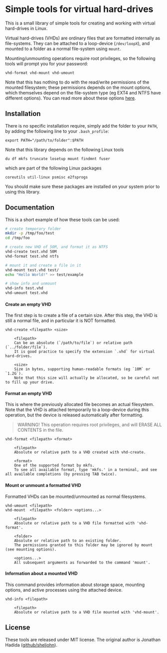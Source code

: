
# Simple tools for virtual hard-drives

This is a small library of simple tools for creating and working with virtual hard-drives in Linux.

Virtual hard-drives (VHDs) are ordinary files that are formatted internally as file-systems.
They can be attached to a loop-device (`/dev/loopX`), and mounted to a folder as a normal file-system using `mount`.

Mounting/unmounting operations require root privileges, so the following tools will prompt you for your password:
```
vhd-format vhd-mount vhd-umount
```
Note that this has nothing to do with the read/write permissions of the mounted filesystem; these permissions depends on the mount options, which themselves depend on the file-system type (eg EXT4 and NTFS have different options). You can read more about these options [here](https://www.computerhope.com/unix/umount.htm).

## Installation

There is no specific installation require, simply add the folder to your `PATH`, by adding the following line to your `.bash_profile`:
```
export PATH="/path/to/folder":$PATH
```

Note that this library depends on the following Linux tools
```
du df mkfs truncate losetup mount findmnt fuser
```
which are part of the following Linux packages
```
coreutils util-linux psmisc e2fsprogs
```
You should make sure these packages are installed on your system prior to using this library.


## Documentation

This is a short example of how these tools can be used:
```bash
# create temporary folder
mkdir -p /tmp/foo/test
cd /tmp/foo

# create new VHD of 50M, and format it as NTFS
vhd-create test.vhd 50M
vhd-format test.vhd ntfs

# mount it and create a file in it
vhd-mount test.vhd test/
echo "Hello World!" >> test/example

# show info and unmount
vhd-info test.vhd
vhd-umount test.vhd
```

#### Create an empty VHD

The first step is to create a file of a certain size.
After this step, the VHD is still a normal file, and in particular it is NOT formatted.

```
vhd-create <filepath> <size>

    <filepath> 
    Can be an absolute (`/path/to/file`) or relative path (`../folder/file`).
    It is good practice to specify the extension `.vhd` for virtual hard-drives.

    <size>
    Size in bytes, supporting human-readable formats (eg `10M` or `1.2G`).
    Note that this size will actually be allocated, so be careful not to fill up your drive.
```

#### Format an empty VHD

This is where the previously allocated file becomes an actual filesystem.
Note that the VHD is attached temporarily to a loop-device during this operation, but the device is released automatically after formatting.

> WARNING!
> This operation requires root privileges, and will ERASE ALL CONTENTS in the file.

```
vhd-format <filepath> <format>

    <filepath>
    Absolute or relative path to a VHD created with vhd-create.

    <format>
    One of the supported format by mkfs.
    To see all available format, type 'mkfs.' in a terminal, and see all available completions (by pressing TAB twice).
```

#### Mount or unmount a formatted VHD

Formatted VHDs can be mounted/unmounted as normal filesystems.

```
vhd-umount <filepath>
vhd-mount  <filepath> <folder> <options...>

    <filepath>
    Absolute or relative path to a VHD file formatted with 'vhd-format'.

    <folder>
    Absolute or relative path to an existing folder.
    The permissions granted to this folder may be ignored by mount (see mounting options).

    <options...>
    All subsequent arguments as forwarded to the command 'mount'.
```

#### Information about a mounted VHD

This command provides information about storage space, mounting options, and active processes using the attached device.

```
vhd-info <filepath>

    <filepath>
    Absolute or relative path to a VHD file mounted with 'vhd-mount'.
```

## License

These tools are released under MIT license.
The original author is Jonathan Hadida ([github/sheljohn](https://github.com/sheljohn)).
